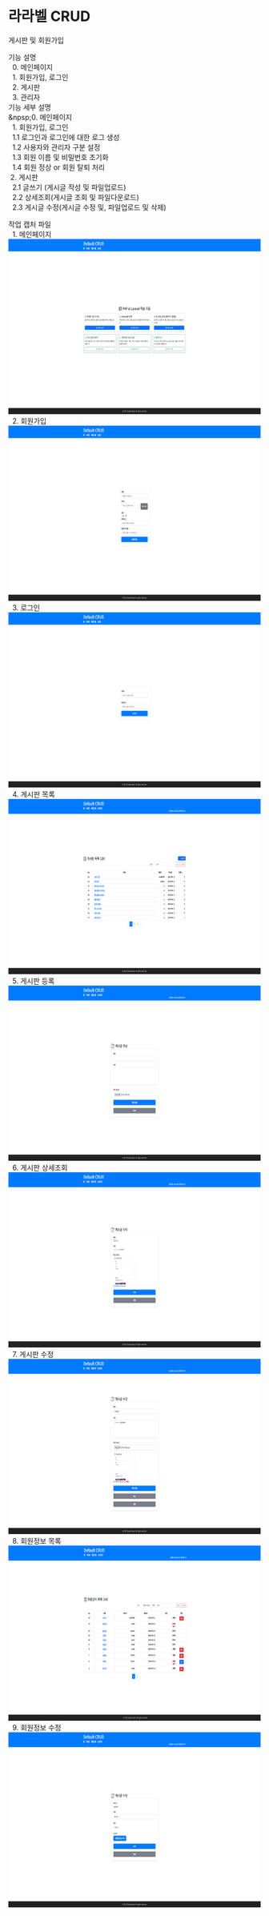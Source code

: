 <h1> 라라벨 CRUD</h1>
<p>게시판 및 회원가입</p>
<p> 
    기능 설명 <br>
    &nbsp; 0. 메인페이지 <br>
    &nbsp; 1. 회원가입, 로그인 <br>
    &nbsp; 2. 게시판 <br>
    &nbsp; 3. 관리자 <br>
    기능 세부 설명 <br>
    &npsp;0. 메인페이지<br>
    &nbsp; 1. 회원가입, 로그인 <br>
    &nbsp;&nbsp;1.1 로그인과 로그인에 대한 로그 생성 <br>
    &nbsp;&nbsp;1.2 사용자와 관리자 구분 설정 <br>
    &nbsp;&nbsp;1.3 회원 이름 및 비밀번호 초기화 <br>
    &nbsp;&nbsp;1.4 회원 정상 or 회원 탈퇴 처리 <br>
    &nbsp;2. 게시판 <br>
    &nbsp;&nbsp;2.1 글쓰기 (게시글 작성 및 파일업로드) <br>
    &nbsp;&nbsp;2.2 상세조회(게시글 조회 및 파일다운로드) <br>
    &nbsp;&nbsp;2.3 게시글 수정(게시글 수정 및, 파일업로드 및 삭제) <br>
</p>
<p>
    작업 캡처 파일 <br>
    &nbsp; 1. 메인페이지 <br>
    <img src="./img/1.main.png" width="800" height="350" /> <br>
    &nbsp; 2. 회원가입 <br>
    <img src="./img/2.register.png" width="800" height="350" /> <br>
    &nbsp; 3. 로그인 <br>
    <img src="./img/3.login.png" width="800" height="350" /> <br>
    &nbsp; 4. 게시판 목록 <br>
    <img src="./img/4.board_list.png" width="800" height="350" /> <br>
    &nbsp; 5. 게시판 등록 <br>
    <img src="./img/5.board_create.png" width="800" height="350" /> <br>
    &nbsp; 6. 게시판 상세조회 <br>
    <img src="./img/6.board_detail.png" width="800" height="350" /> <br>
    &nbsp; 7. 게시판 수정 <br>
    <img src="./img/7.board_edit.png" width="800" height="350" /> <br>
    &nbsp; 8. 회원정보 목록 <br>
    <img src="./img/8.user_list.png" width="800" height="350" /> <br>
    &nbsp; 9. 회원정보 수정 <br>
    <img src="./img/9.user_edit.png" width="800" height="350" /> <br>
</p>
    
    
    
    

